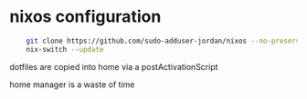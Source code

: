 # nixos configuration

```sh
    git clone https://github.com/sudo-adduser-jordan/nixos --no-preserve-root
    nix-switch --update
```

dotfiles are copied into home via a postActivationScript

home manager is a waste of time



